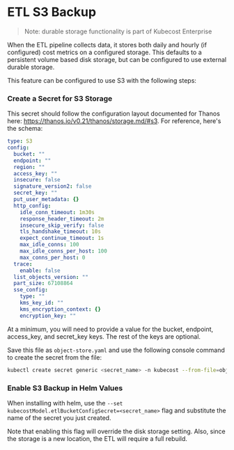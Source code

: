 ETL S3 Backup
=============

> Note: durable storage functionality is part of Kubecost Enterprise

When the ETL pipeline collects data, it stores both daily and hourly (if configured) cost metrics on a configured storage. This defaults to a persistent volume based disk storage, but can be configured to use external durable storage.

This feature can be configured to use S3 with the following steps:

### Create a Secret for S3 Storage
This secret should follow the configuration layout documented for Thanos here: https://thanos.io/v0.21/thanos/storage.md/#s3. For reference, here's the schema:
```yaml
type: S3
config:
  bucket: ""
  endpoint: ""
  region: ""
  access_key: ""
  insecure: false
  signature_version2: false
  secret_key: ""
  put_user_metadata: {}
  http_config:
    idle_conn_timeout: 1m30s
    response_header_timeout: 2m
    insecure_skip_verify: false
    tls_handshake_timeout: 10s
    expect_continue_timeout: 1s
    max_idle_conns: 100
    max_idle_conns_per_host: 100
    max_conns_per_host: 0
  trace:
    enable: false
  list_objects_version: ""
  part_size: 67108864
  sse_config:
    type: ""
    kms_key_id: ""
    kms_encryption_context: {}
    encryption_key: ""
```
At a minimum, you will need to provide a value for the bucket, endpoint, access_key, and secret_key keys. The rest of the keys are optional.

Save this file as `object-store.yaml` and use the following console command to create the secret from the file:
```bash
kubectl create secret generic <secret_name> -n kubecost --from-file=object-store.yaml
```

### Enable S3 Backup in Helm Values

When installing with helm, use the `--set kubecostModel.etlBucketConfigSecret=<secret_name>` flag and substitute the name of the secret you just created. 

Note that enabling this flag will override the disk storage setting. Also, since the storage is a new location, the ETL will require a full rebuild.

<!--- {"article":"4407601815191","section":"4402815636375","permissiongroup":"1500001277122"} --->